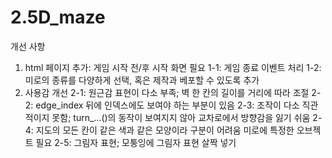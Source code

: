 # 2.5D_maze
개선 사항
1. html 페이지 추가: 게임 시작 전/후 시작 화면 필요
    1-1: 게임 종료 이벤트 처리
    1-2: 미로의 종류를 다양하게 선택, 혹은 제작과 베포할 수 있도록 추가
2. 사용감 개선
    2-1: 원근감 표현이 다소 부족; 벽 한 칸의 길이를 거리에 따라 조절
    2-2: edge_index 뒤에 인덱스에도 보여야 하는 부분이 있음 
    2-3: 조작이 다소 직관적이지 못함; turn_...()의 동작이 보여지지 않아 교차로에서 방향감을 잃기 쉬움
    2-4: 지도의 모든 칸이 같은 색과 같은 모양이라 구분이 어려움 미로에 특정한 오브젝트 필요
    2-5: 그림자 표현; 모퉁잉에 그림자 표현 살짝 넣기
